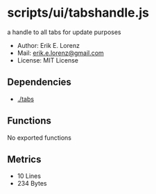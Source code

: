 # scripts/ui/tabshandle.js


a handle to all tabs for update purposes
* Author: Erik E. Lorenz 
* Mail: <erik.e.lorenz@gmail.com>
* License: MIT License


## Dependencies

* <a href="./tabs.html">./tabs</a>

## Functions

No exported functions

## Metrics

* 10 Lines
* 234 Bytes


